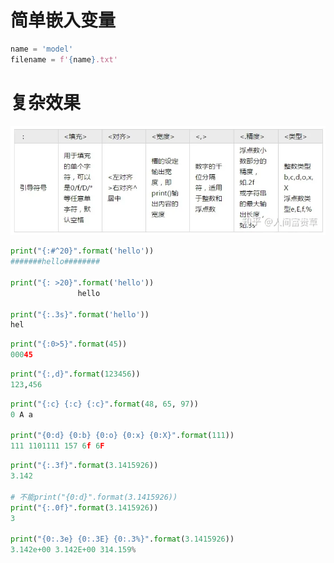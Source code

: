 

# 简单嵌入变量

```python
name = 'model'
filename = f'{name}.txt'
```

# 复杂效果
![picture 1](../../image/e592944f5b9e84cbdfd95adbc282a085f9125b12012108a4527b422ac6b8addb.png)  

```python
print("{:#^20}".format('hello'))
#######hello########

print("{: >20}".format('hello'))
               hello

print("{:.3s}".format('hello'))
hel
```
```python
print("{:0>5}".format(45))
00045
```

```python
print("{:,d}".format(123456))
123,456
```

```python
print("{:c} {:c} {:c}".format(48, 65, 97))
0 A a

print("{0:d} {0:b} {0:o} {0:x} {0:X}".format(111))
111 1101111 157 6f 6F
```

```python
print("{:.3f}".format(3.1415926))
3.142

# 不能print("{0:d}".format(3.1415926))
print("{:.0f}".format(3.1415926))
3

print("{0:.3e} {0:.3E} {0:.3%}".format(3.1415926))
3.142e+00 3.142E+00 314.159%
```